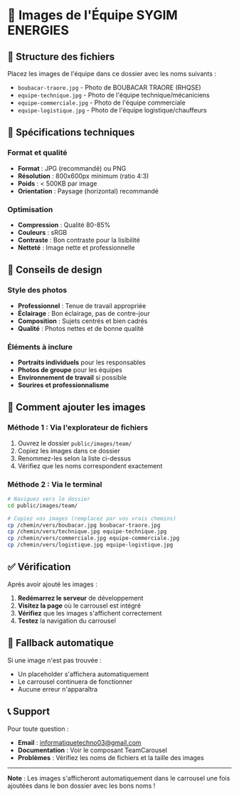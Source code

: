 # 👥 Images de l'Équipe SYGIM ENERGIES

## 📁 Structure des fichiers

Placez les images de l'équipe dans ce dossier avec les noms suivants :

- `boubacar-traore.jpg` - Photo de BOUBACAR TRAORE (RHQSE)
- `equipe-technique.jpg` - Photo de l'équipe technique/mécaniciens
- `equipe-commerciale.jpg` - Photo de l'équipe commerciale
- `equipe-logistique.jpg` - Photo de l'équipe logistique/chauffeurs

## 📏 Spécifications techniques

### Format et qualité
- **Format** : JPG (recommandé) ou PNG
- **Résolution** : 800x600px minimum (ratio 4:3)
- **Poids** : < 500KB par image
- **Orientation** : Paysage (horizontal) recommandé

### Optimisation
- **Compression** : Qualité 80-85%
- **Couleurs** : sRGB
- **Contraste** : Bon contraste pour la lisibilité
- **Netteté** : Image nette et professionnelle

## 🎨 Conseils de design

### Style des photos
- **Professionnel** : Tenue de travail appropriée
- **Éclairage** : Bon éclairage, pas de contre-jour
- **Composition** : Sujets centrés et bien cadrés
- **Qualité** : Photos nettes et de bonne qualité

### Éléments à inclure
- **Portraits individuels** pour les responsables
- **Photos de groupe** pour les équipes
- **Environnement de travail** si possible
- **Sourires et professionnalisme**

## 🚀 Comment ajouter les images

### Méthode 1 : Via l'explorateur de fichiers
1. Ouvrez le dossier `public/images/team/`
2. Copiez les images dans ce dossier
3. Renommez-les selon la liste ci-dessus
4. Vérifiez que les noms correspondent exactement

### Méthode 2 : Via le terminal
```bash
# Naviguez vers le dossier
cd public/images/team/

# Copiez vos images (remplacez par vos vrais chemins)
cp /chemin/vers/boubacar.jpg boubacar-traore.jpg
cp /chemin/vers/technique.jpg equipe-technique.jpg
cp /chemin/vers/commerciale.jpg equipe-commerciale.jpg
cp /chemin/vers/logistique.jpg equipe-logistique.jpg
```

## ✅ Vérification

Après avoir ajouté les images :

1. **Redémarrez le serveur** de développement
2. **Visitez la page** où le carrousel est intégré
3. **Vérifiez** que les images s'affichent correctement
4. **Testez** la navigation du carrousel

## 🔄 Fallback automatique

Si une image n'est pas trouvée :
- Un placeholder s'affichera automatiquement
- Le carrousel continuera de fonctionner
- Aucune erreur n'apparaîtra

## 📞 Support

Pour toute question :
- **Email** : informatiquetechno03@gmail.com
- **Documentation** : Voir le composant TeamCarousel
- **Problèmes** : Vérifiez les noms de fichiers et la taille des images

---

**Note** : Les images s'afficheront automatiquement dans le carrousel une fois ajoutées dans le bon dossier avec les bons noms !
